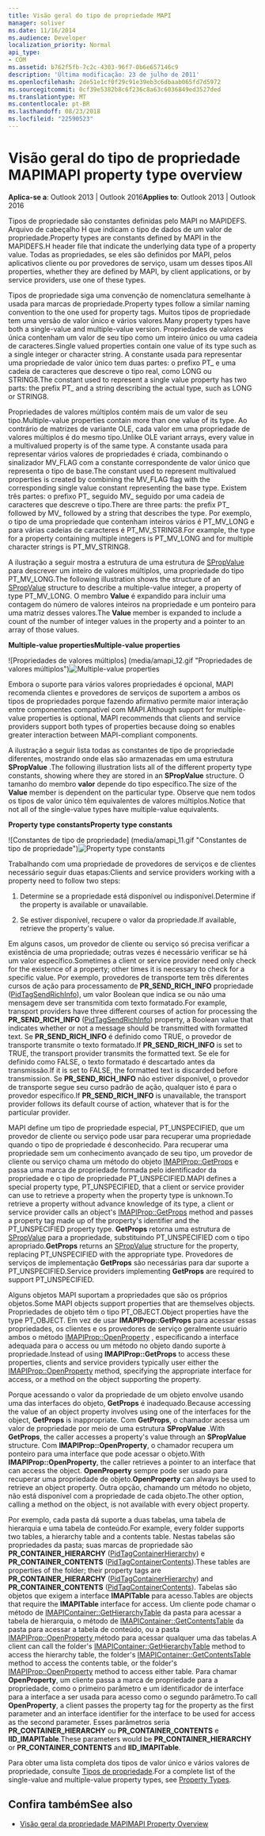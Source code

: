 ```yaml
---
title: Visão geral do tipo de propriedade MAPI
manager: soliver
ms.date: 11/16/2014
ms.audience: Developer
localization_priority: Normal
api_type:
- COM
ms.assetid: b762f5fb-7c2c-4303-96f7-0b6e657146c9
description: 'Última modificação: 23 de julho de 2011'
ms.openlocfilehash: 2de51e1cf0f29c91e39eb3c6dbaab065fd7d5972
ms.sourcegitcommit: 0cf39e5382b8c6f236c8a63c6036849ed3527ded
ms.translationtype: MT
ms.contentlocale: pt-BR
ms.lasthandoff: 08/23/2018
ms.locfileid: "22590523"
---
```

# <a name="mapi-property-type-overview"></a><span data-ttu-id="17555-103">Visão geral do tipo de propriedade MAPI</span><span class="sxs-lookup"><span data-stu-id="17555-103">MAPI property type overview</span></span>
  
<span data-ttu-id="17555-104">**Aplica-se a**: Outlook 2013 | Outlook 2016</span><span class="sxs-lookup"><span data-stu-id="17555-104">**Applies to**: Outlook 2013 | Outlook 2016</span></span> 
  
<span data-ttu-id="17555-105">Tipos de propriedade são constantes definidas pelo MAPI no MAPIDEFS. Arquivo de cabeçalho H que indicam o tipo de dados de um valor de propriedade.</span><span class="sxs-lookup"><span data-stu-id="17555-105">Property types are constants defined by MAPI in the MAPIDEFS.H header file that indicate the underlying data type of a property value.</span></span> <span data-ttu-id="17555-106">Todas as propriedades, se eles são definidos por MAPI, pelos aplicativos cliente ou por provedores de serviço, usam um desses tipos.</span><span class="sxs-lookup"><span data-stu-id="17555-106">All properties, whether they are defined by MAPI, by client applications, or by service providers, use one of these types.</span></span> 
  
<span data-ttu-id="17555-107">Tipos de propriedade siga uma convenção de nomenclatura semelhante à usada para marcas de propriedade.</span><span class="sxs-lookup"><span data-stu-id="17555-107">Property types follow a similar naming convention to the one used for property tags.</span></span> <span data-ttu-id="17555-108">Muitos tipos de propriedade tem uma versão de valor único e vários valores.</span><span class="sxs-lookup"><span data-stu-id="17555-108">Many property types have both a single-value and multiple-value version.</span></span> <span data-ttu-id="17555-109">Propriedades de valores única contenham um valor de seu tipo como um inteiro único ou uma cadeia de caracteres.</span><span class="sxs-lookup"><span data-stu-id="17555-109">Single valued properties contain one value of its type such as a single integer or character string.</span></span> <span data-ttu-id="17555-110">A constante usada para representar uma propriedade de valor único tem duas partes: o prefixo PT_ e uma cadeia de caracteres que descreve o tipo real, como LONG ou STRING8.</span><span class="sxs-lookup"><span data-stu-id="17555-110">The constant used to represent a single value property has two parts: the prefix PT_ and a string describing the actual type, such as LONG or STRING8.</span></span> 
  
<span data-ttu-id="17555-111">Propriedades de valores múltiplos contém mais de um valor de seu tipo.</span><span class="sxs-lookup"><span data-stu-id="17555-111">Multiple-value properties contain more than one value of its type.</span></span> <span data-ttu-id="17555-112">Ao contrário de matrizes de variante OLE, cada valor em uma propriedade de valores múltiplos é do mesmo tipo.</span><span class="sxs-lookup"><span data-stu-id="17555-112">Unlike OLE variant arrays, every value in a multivalued property is of the same type.</span></span> <span data-ttu-id="17555-113">A constante usada para representar vários valores de propriedades é criada, combinando o sinalizador MV_FLAG com a constante correspondente de valor único que representa o tipo de base.</span><span class="sxs-lookup"><span data-stu-id="17555-113">The constant used to represent multivalued properties is created by combining the MV_FLAG flag with the corresponding single value constant representing the base type.</span></span> <span data-ttu-id="17555-114">Existem três partes: o prefixo PT_ seguido MV_ seguido por uma cadeia de caracteres que descreve o tipo.</span><span class="sxs-lookup"><span data-stu-id="17555-114">There are three parts: the prefix PT_ followed by MV_ followed by a string that describes the type.</span></span> <span data-ttu-id="17555-115">Por exemplo, o tipo de uma propriedade que contenham inteiros vários é PT_MV_LONG e para várias cadeias de caracteres é PT_MV_STRING8.</span><span class="sxs-lookup"><span data-stu-id="17555-115">For example, the type for a property containing multiple integers is PT_MV_LONG and for multiple character strings is PT_MV_STRING8.</span></span>
  
<span data-ttu-id="17555-116">A ilustração a seguir mostra a estrutura de uma estrutura de [SPropValue](spropvalue.md) para descrever um inteiro de valores múltiplos, uma propriedade do tipo PT_MV_LONG.</span><span class="sxs-lookup"><span data-stu-id="17555-116">The following illustration shows the structure of an [SPropValue](spropvalue.md) structure to describe a multiple-value integer, a property of type PT_MV_LONG.</span></span> <span data-ttu-id="17555-117">O membro **Value** é expandido para incluir uma contagem do número de valores inteiros na propriedade e um ponteiro para uma matriz desses valores.</span><span class="sxs-lookup"><span data-stu-id="17555-117">The **Value** member is expanded to include a count of the number of integer values in the property and a pointer to an array of those values.</span></span> 
  
<span data-ttu-id="17555-118">**Multiple-value properties**</span><span class="sxs-lookup"><span data-stu-id="17555-118">**Multiple-value properties**</span></span>
  
<span data-ttu-id="17555-119">![Propriedades de valores múltiplos] (media/amapi_12.gif "Propriedades de valores múltiplos")</span><span class="sxs-lookup"><span data-stu-id="17555-119">![Multiple-value properties](media/amapi_12.gif "Multiple-value properties")</span></span>
  
<span data-ttu-id="17555-120">Embora o suporte para vários valores propriedades é opcional, MAPI recomenda clientes e provedores de serviços de suportem a ambos os tipos de propriedades porque fazendo afirmativo permite maior interação entre componentes compatível com MAPI.</span><span class="sxs-lookup"><span data-stu-id="17555-120">Although support for multiple-value properties is optional, MAPI recommends that clients and service providers support both types of properties because doing so enables greater interaction between MAPI-compliant components.</span></span>
  
<span data-ttu-id="17555-121">A ilustração a seguir lista todas as constantes de tipo de propriedade diferentes, mostrando onde elas são armazenadas em uma estrutura **SPropValue** .</span><span class="sxs-lookup"><span data-stu-id="17555-121">The following illustration lists all of the different property type constants, showing where they are stored in an **SPropValue** structure.</span></span> <span data-ttu-id="17555-122">O tamanho do membro **valor** depende do tipo específico.</span><span class="sxs-lookup"><span data-stu-id="17555-122">The size of the **Value** member is dependent on the particular type.</span></span> <span data-ttu-id="17555-123">Observe que nem todos os tipos de valor único têm equivalentes de valores múltiplos.</span><span class="sxs-lookup"><span data-stu-id="17555-123">Notice that not all of the single-value types have multiple-value equivalents.</span></span> 
  
<span data-ttu-id="17555-124">**Property type constants**</span><span class="sxs-lookup"><span data-stu-id="17555-124">**Property type constants**</span></span>
  
<span data-ttu-id="17555-125">![Constantes de tipo de propriedade] (media/amapi_11.gif "Constantes de tipo de propriedade")</span><span class="sxs-lookup"><span data-stu-id="17555-125">![Property type constants](media/amapi_11.gif "Property type constants")</span></span>
  
<span data-ttu-id="17555-126">Trabalhando com uma propriedade de provedores de serviços e de clientes necessário seguir duas etapas:</span><span class="sxs-lookup"><span data-stu-id="17555-126">Clients and service providers working with a property need to follow two steps:</span></span>
  
1. <span data-ttu-id="17555-127">Determine se a propriedade está disponível ou indisponível.</span><span class="sxs-lookup"><span data-stu-id="17555-127">Determine if the property is available or unavailable.</span></span>
    
2. <span data-ttu-id="17555-128">Se estiver disponível, recupere o valor da propriedade.</span><span class="sxs-lookup"><span data-stu-id="17555-128">If available, retrieve the property's value.</span></span>
    
<span data-ttu-id="17555-129">Em alguns casos, um provedor de cliente ou serviço só precisa verificar a existência de uma propriedade; outras vezes é necessário verificar se há um valor específico.</span><span class="sxs-lookup"><span data-stu-id="17555-129">Sometimes a client or service provider need only check for the existence of a property; other times it is necessary to check for a specific value.</span></span> <span data-ttu-id="17555-130">Por exemplo, provedores de transporte tem três diferentes cursos de ação para processamento de **PR\_SEND_RICH_INFO** propriedade ([PidTagSendRichInfo](pidtagsendrichinfo-canonical-property.md)), um valor Boolean que indica se ou não uma mensagem deve ser transmitida com texto formatado.</span><span class="sxs-lookup"><span data-stu-id="17555-130">For example, transport providers have three different courses of action for processing the **PR\_SEND_RICH_INFO** ([PidTagSendRichInfo](pidtagsendrichinfo-canonical-property.md)) property, a Boolean value that indicates whether or not a message should be transmitted with formatted text.</span></span> <span data-ttu-id="17555-131">Se **PR\_SEND_RICH_INFO** é definido como TRUE, o provedor de transporte transmite o texto formatado.</span><span class="sxs-lookup"><span data-stu-id="17555-131">If **PR\_SEND_RICH_INFO** is set to TRUE, the transport provider transmits the formatted text.</span></span> <span data-ttu-id="17555-132">Se ele for definido como FALSE, o texto formatado é descartado antes da transmissão.</span><span class="sxs-lookup"><span data-stu-id="17555-132">If it is set to FALSE, the formatted text is discarded before transmission.</span></span> <span data-ttu-id="17555-133">Se **PR_SEND_RICH_INFO** não estiver disponível, o provedor de transporte segue seu curso padrão de ação, qualquer isto é para o provedor específico.</span><span class="sxs-lookup"><span data-stu-id="17555-133">If **PR_SEND_RICH_INFO** is unavailable, the transport provider follows its default course of action, whatever that is for the particular provider.</span></span> 
  
<span data-ttu-id="17555-134">MAPI define um tipo de propriedade especial, PT_UNSPECIFIED, que um provedor de cliente ou serviço pode usar para recuperar uma propriedade quando o tipo de propriedade é desconhecido. Para recuperar uma propriedade sem um conhecimento avançado de seu tipo, um provedor de cliente ou serviço chama um método do objeto [IMAPIProp::GetProps](imapiprop-getprops.md) e passa uma marca de propriedade formada pelo identificador da propriedade e o tipo de propriedade PT_UNSPECIFIED.</span><span class="sxs-lookup"><span data-stu-id="17555-134">MAPI defines a special property type, PT_UNSPECIFIED, that a client or service provider can use to retrieve a property when the property type is unknown.To retrieve a property without advance knowledge of its type, a client or service provider calls an object's [IMAPIProp::GetProps](imapiprop-getprops.md) method and passes a property tag made up of the property's identifier and the PT_UNSPECIFIED property type.</span></span> <span data-ttu-id="17555-135">**GetProps** retorna uma estrutura de [SPropValue](spropvalue.md) para a propriedade, substituindo PT_UNSPECIFIED com o tipo apropriado.</span><span class="sxs-lookup"><span data-stu-id="17555-135">**GetProps** returns an [SPropValue](spropvalue.md) structure for the property, replacing PT_UNSPECIFIED with the appropriate type.</span></span> <span data-ttu-id="17555-136">Provedores de serviços de implementação **GetProps** são necessárias para dar suporte a PT_UNSPECIFIED.</span><span class="sxs-lookup"><span data-stu-id="17555-136">Service providers implementing **GetProps** are required to support PT_UNSPECIFIED.</span></span> 
  
<span data-ttu-id="17555-137">Alguns objetos MAPI suportam a propriedades que são os próprios objetos.</span><span class="sxs-lookup"><span data-stu-id="17555-137">Some MAPI objects support properties that are themselves objects.</span></span> <span data-ttu-id="17555-138">Propriedades de objeto têm o tipo PT_OBJECT.</span><span class="sxs-lookup"><span data-stu-id="17555-138">Object properties have the type PT_OBJECT.</span></span> <span data-ttu-id="17555-139">Em vez de usar **IMAPIProp::GetProps** para acessar essas propriedades, os clientes e os provedores de serviço geralmente usuário ambos o método [IMAPIProp::OpenProperty](imapiprop-openproperty.md) , especificando a interface adequada para o access ou um método no objeto dando suporte à propriedade.</span><span class="sxs-lookup"><span data-stu-id="17555-139">Instead of using **IMAPIProp::GetProps** to access these properties, clients and service providers typically user either the [IMAPIProp::OpenProperty](imapiprop-openproperty.md) method, specifying the appropriate interface for access, or a method on the object supporting the property.</span></span> 
  
<span data-ttu-id="17555-140">Porque acessando o valor da propriedade de um objeto envolve usando uma das interfaces do objeto, **GetProps** é inadequado.</span><span class="sxs-lookup"><span data-stu-id="17555-140">Because accessing the value of an object property involves using one of the interfaces for the object, **GetProps** is inappropriate.</span></span> <span data-ttu-id="17555-141">Com **GetProps**, o chamador acessa um valor de propriedade por meio de uma estrutura **SPropValue** .</span><span class="sxs-lookup"><span data-stu-id="17555-141">With **GetProps**, the caller accesses a property's value through an **SPropValue** structure.</span></span> <span data-ttu-id="17555-142">Com **IMAPIProp::OpenProperty**, o chamador recupera um ponteiro para uma interface que pode acessar o objeto.</span><span class="sxs-lookup"><span data-stu-id="17555-142">With **IMAPIProp::OpenProperty**, the caller retrieves a pointer to an interface that can access the object.</span></span> <span data-ttu-id="17555-143">**OpenProperty** sempre pode ser usado para recuperar uma propriedade de objeto.</span><span class="sxs-lookup"><span data-stu-id="17555-143">**OpenProperty** can always be used to retrieve an object property.</span></span> <span data-ttu-id="17555-144">Outra opção, chamando um método no objeto, não está disponível com a propriedade de cada objeto.</span><span class="sxs-lookup"><span data-stu-id="17555-144">The other option, calling a method on the object, is not available with every object property.</span></span> 
  
<span data-ttu-id="17555-145">Por exemplo, cada pasta dá suporte a duas tabelas, uma tabela de hierarquia e uma tabela de conteúdo.</span><span class="sxs-lookup"><span data-stu-id="17555-145">For example, every folder supports two tables, a hierarchy table and a contents table.</span></span> <span data-ttu-id="17555-146">Nestas tabelas são propriedades da pasta; suas marcas de propriedade são **PR_CONTAINER_HIERARCHY** ([PidTagContainerHierarchy](pidtagcontainerhierarchy-canonical-property.md)) e **PR_CONTAINER_CONTENTS** ([PidTagContainerContents](pidtagcontainercontents-canonical-property.md)).</span><span class="sxs-lookup"><span data-stu-id="17555-146">These tables are properties of the folder; their property tags are **PR_CONTAINER_HIERARCHY** ([PidTagContainerHierarchy](pidtagcontainerhierarchy-canonical-property.md)) and **PR_CONTAINER_CONTENTS** ([PidTagContainerContents](pidtagcontainercontents-canonical-property.md)).</span></span> <span data-ttu-id="17555-147">Tabelas são objetos que exigem a interface **IMAPITable** para acesso.</span><span class="sxs-lookup"><span data-stu-id="17555-147">Tables are objects that require the **IMAPITable** interface for access.</span></span> <span data-ttu-id="17555-148">Um cliente pode chamar o método de [IMAPIContainer::GetHierarchyTable](imapicontainer-gethierarchytable.md) da pasta para acessar a tabela de hierarquia, o método de [IMAPIContainer::GetContentsTable](imapicontainer-getcontentstable.md) da pasta para acessar a tabela de conteúdo, ou a pasta [IMAPIProp::OpenProperty ](imapiprop-openproperty.md)método para acessar qualquer uma das tabelas.</span><span class="sxs-lookup"><span data-stu-id="17555-148">A client can call the folder's [IMAPIContainer::GetHierarchyTable](imapicontainer-gethierarchytable.md) method to access the hierarchy table, the folder's [IMAPIContainer::GetContentsTable](imapicontainer-getcontentstable.md) method to access the contents table, or the folder's [IMAPIProp::OpenProperty](imapiprop-openproperty.md) method to access either table.</span></span> <span data-ttu-id="17555-149">Para chamar **OpenProperty**, um cliente passa a marca de propriedade para a propriedade, como o primeiro parâmetro e um identificador de interface para a interface a ser usada para acesso como o segundo parâmetro.</span><span class="sxs-lookup"><span data-stu-id="17555-149">To call **OpenProperty**, a client passes the property tag for the property as the first parameter and an interface identifier for the interface to be used for access as the second parameter.</span></span> <span data-ttu-id="17555-150">Esses parâmetros seria **PR_CONTAINER_HIERARCHY** ou **PR_CONTAINER_CONTENTS** e **IID_IMAPITable**.</span><span class="sxs-lookup"><span data-stu-id="17555-150">These parameters would be **PR_CONTAINER_HIERARCHY** or **PR_CONTAINER_CONTENTS** and **IID_IMAPITable**.</span></span>
  
<span data-ttu-id="17555-151">Para obter uma lista completa dos tipos de valor único e vários valores de propriedade, consulte [Tipos de propriedade](property-types.md).</span><span class="sxs-lookup"><span data-stu-id="17555-151">For a complete list of the single-value and multiple-value property types, see [Property Types](property-types.md).</span></span> 
  
## <a name="see-also"></a><span data-ttu-id="17555-152">Confira também</span><span class="sxs-lookup"><span data-stu-id="17555-152">See also</span></span>

- [<span data-ttu-id="17555-153">Visão geral da propriedade MAPI</span><span class="sxs-lookup"><span data-stu-id="17555-153">MAPI Property Overview</span></span>](mapi-property-overview.md)

